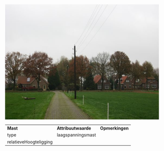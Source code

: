 ![](media/13e1b007c433ed629bc888b625a0d2186558ec9e.jpg)

|                        |                     |                 |
|------------------------|---------------------|-----------------|
| **Mast**               | **Attribuutwaarde** | **Opmerkingen** |
| type                   | laagspanningsmast   |                 |
| relatieveHoogteligging |                     |                 |
